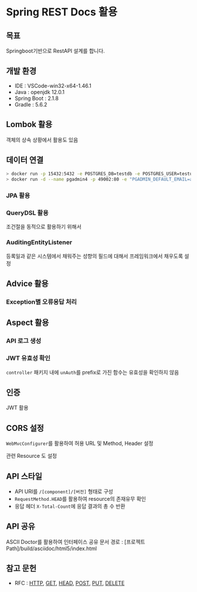 # Spring REST Docs 활용

## 목표
Springboot기반으로 RestAPI 설계를 합니다.


## 개발 환경
 - IDE : VSCode-win32-x64-1.46.1
 - Java : openjdk 12.0.1
 - Spring Boot : 2.1.8
 - Gradle : 5.6.2
 
 
## Lombok 활용

객체의 상속 상황에서 활용도 있음

## 데이터 연결

```bash
> docker run -p 15432:5432 -e POSTGRES_DB=testdb -e POSTGRES_USER=testuser -e POSTGRES_PASSWORD=testpass --name=postgres_test -d postgres:12.3
> docker run -d --name pgadmin4 -p 49002:80 -e "PGADMIN_DEFAULT_EMAIL=admin@domain.com" -e "PGADMIN_DEFAULT_PASSWORD=admin" dpage/pgadmin4
```

### JPA 활용

### QueryDSL 활용

조건절을 동적으로 활용하기 위해서

### AuditingEntityListener

등록일과 같은 시스템에서 채워주는 성향의 필드에 대해서 프레임워크에서 채우도록 설정


## Advice 활용

### Exception별 오류응답 처리


## Aspect 활용

### API 로그 생성

### JWT 유효성 확인

`controller` 패키지 내에 `unAuth`를 prefix로 가진 함수는 유효성을 확인하지 않음


## 인증

JWT 활용


## CORS 설정

`WebMvcConfigurer`를 활용하여 허용 URL 및 Method, Header 설정

관련 Resource 도 설정


## API 스타일

- API URI를 `/[component]/[버전]` 형태로 구성
- `RequestMethod.HEAD`를 활용하여 resource의 존재유무 확인
- 응답 헤더 `X-Total-Count`에 응답 결과의 총 수 반환


## API 공유

ASCII Doctor를 활용하여 인터페이스 공유
문서 경로 : [프로젝트 Path]/build/asciidoc/html5/index.html

## 참고 문헌
 - RFC : [HTTP](https://tools.ietf.org/html/rfc7231), [GET](https://tools.ietf.org/html/rfc7231#section-4.3.1), [HEAD](https://tools.ietf.org/html/rfc7231#section-4.3.2), [POST](https://tools.ietf.org/html/rfc7231#section-4.3.3), [PUT](https://tools.ietf.org/html/rfc7231#section-4.3.4), [DELETE](https://tools.ietf.org/html/rfc7231#section-4.3.5)
